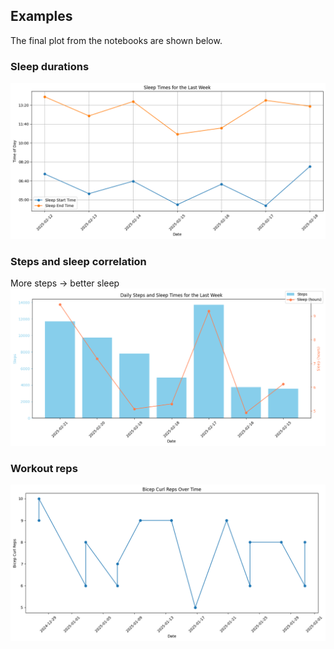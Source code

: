 ## Examples

The final plot from the notebooks are shown below.

### Sleep durations

![sleep durations](example.png)

### Steps and sleep correlation

More steps -> better sleep
![Steps and sleep correlation](example2.png)

### Workout reps

![workout reps](example3.png)
